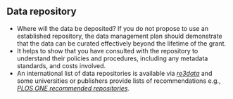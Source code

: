 ## Data repository

* Where will the data be deposited? If you do not propose to use an established repository, the data management plan should demonstrate that the data can be curated effectively beyond the lifetime of the grant.
* It helps to show that you have consulted with the repository to understand their policies and procedures, including any metadata standards, and costs involved.
* An international list of data repositories is available via *[re3data](http://www.re3data.org/)* and some universities or publishers provide lists of recommendations e.g., *[PLOS ONE recommended repositories](http://journals.plos.org/plosone/s/data-availability#loc-recommended-repositories)*.